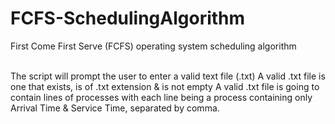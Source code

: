 # FCFS-SchedulingAlgorithm
First Come First Serve (FCFS) operating system scheduling algorithm
<br><br>

The script will prompt the user to enter a valid text file (.txt)
A valid .txt file is one that exists, is of .txt extension & is not empty 
A valid .txt file is going to contain lines of processes with each line being a process containing only Arrival Time & Service Time, separated by comma.
